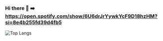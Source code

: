 ### Hi there 👋 ➡️ https://open.spotify.com/show/6U6drJrYywkYcF9D18hzHM?si=8e4b255fd39d4fb5

<!--<iframe src="https://giphy.com/embed/qjOnvGp8coEWk" width="480" height="272" frameBorder="0" class="giphy-embed" allowFullScreen></iframe><p><a href="https://giphy.com/gifs/knockout-conor-jos-qjOnvGp8coEWk">via GIPHY</a></p>
**fanavar/fanavar** is a ✨ _special_ ✨ repository because its `README.md` (this file) appears on your GitHub profile.

Here are some ideas to get you started:

- 🔭 I’m currently working on ...
- 🌱 I’m currently learning ...
- 👯 I’m looking to collaborate on ...
- 🤔 I’m looking for help with ...
- 💬 Ask me about ...
- 📫 How to reach me: ...
- 😄 Pronouns: ...
- ⚡ Fun fact: ...
-->
![Top Langs](https://github-readme-stats.vercel.app/api/top-langs/?username=anuraghazra&langs_count=8)
